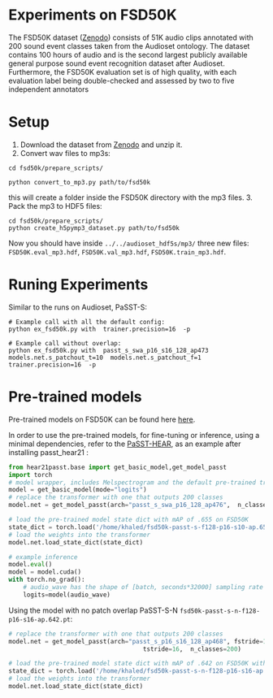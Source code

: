 # Experiments on FSD50K
 The FSD50K dataset ([Zenodo](https://zenodo.org/record/4060432))  consists of 51K audio clips annotated
with 200 sound event classes taken from the Audioset ontology. The dataset contains 100 hours of audio and is the
second largest publicly available general purpose sound event
recognition dataset after Audioset. Furthermore, the FSD50K
evaluation set is of high quality, with each evaluation label being double-checked and assessed by two to five independent annotators 

# Setup
1. Download the dataset from [Zenodo](https://zenodo.org/record/4060432) and unzip it.
2. Convert wav files to mp3s:
```shell
cd fsd50k/prepare_scripts/

python convert_to_mp3.py path/to/fsd50k
 ```
this will create a folder inside the FSD50K directory with the mp3 files.
3. Pack the mp3 to HDF5 files:
```shell
cd fsd50k/prepare_scripts/
python create_h5pymp3_dataset.py path/to/fsd50k
 ```
Now you should have inside `../../audioset_hdf5s/mp3/` three new files: `FSD50K.eval_mp3.hdf`, `FSD50K.val_mp3.hdf`, `FSD50K.train_mp3.hdf`.


# Runing Experiments

Similar to the runs on Audioset, PaSST-S:

```shell
# Example call with all the default config:
python ex_fsd50k.py with  trainer.precision=16  -p
```

```shell
# Example call without overlap:
python ex_fsd50k.py with  passt_s_swa_p16_s16_128_ap473 models.net.s_patchout_t=10  models.net.s_patchout_f=1 trainer.precision=16  -p
```


# Pre-trained models

Pre-trained models on FSD50K can be found here [here](https://github.com/kkoutini/PaSST/releases/tag/v0.0.5). 

In order to use the pre-trained models, for fine-tuning or inference, using a minimal dependencies, refer to the [PaSST-HEAR](https://github.com/kkoutini/passt_hear21), as an example after installing passt_hear21 :

```python
from hear21passt.base import get_basic_model,get_model_passt
import torch
# model wrapper, includes Melspectrogram and the default pre-trained transformer
model = get_basic_model(mode="logits")
# replace the transformer with one that outputs 200 classes
model.net = get_model_passt(arch="passt_s_swa_p16_128_ap476",  n_classes=200)

# load the pre-trained model state dict with mAP of .655 on FSD50K
state_dict = torch.load('/home/khaled/fsd50k-passt-s-f128-p16-s10-ap.655.pt')
# load the weights into the transformer
model.net.load_state_dict(state_dict)

# example inference
model.eval()
model = model.cuda()
with torch.no_grad():
    # audio_wave has the shape of [batch, seconds*32000] sampling rate is 32k
    logits=model(audio_wave) 
```


Using the model with no patch overlap PaSST-S-N `fsd50k-passt-s-n-f128-p16-s16-ap.642.pt`:
```python
# replace the transformer with one that outputs 200 classes
model.net = get_model_passt(arch="passt_s_p16_s16_128_ap468", fstride=16,
                                     tstride=16,  n_classes=200)

# load the pre-trained model state dict with mAP of .642 on FSD50K with no patch overlap
state_dict = torch.load('/home/khaled/fsd50k-passt-s-n-f128-p16-s16-ap.642.pt')
# load the weights into the transformer
model.net.load_state_dict(state_dict)

```